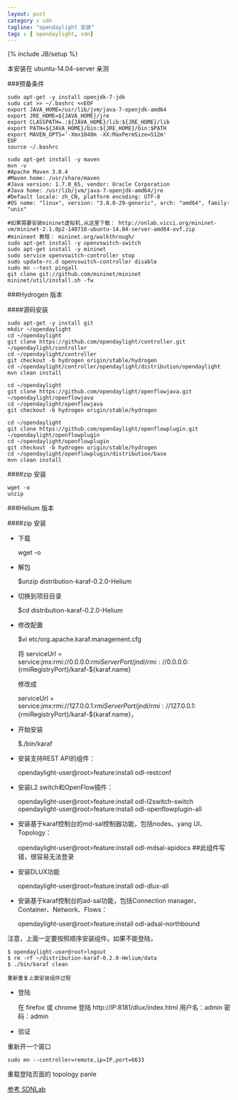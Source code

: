 ```yaml
---
layout: post
category : sdn
tagline: "opendaylight 安装"
tags : [ opendaylight, sdn]
---
```

{% include JB/setup %}

本安装在 ubuntu-14.04-server 亲测

###预备条件

    sudo apt-get -y install openjdk-7-jdk
    sudo cat >> ~/.bashrc <<EOF
    export JAVA_HOME=/usr/lib/jvm/java-7-openjdk-amd64
    export JRE_HOME=${JAVA_HOME}/jre
    export CLASSPATH=.:${JAVA_HOME}/lib:${JRE_HOME}/lib
    export PATH=${JAVA_HOME}/bin:${JRE_HOME}/bin:$PATH
    export MAVEN_OPTS='-Xmx1048m -XX:MaxPermSize=512m'
    EOF
    source ~/.bashrc

    sudo apt-get install -y maven
    mvn -v
    #Apache Maven 3.0.4
    #Maven home: /usr/share/maven
    #Java version: 1.7.0_65, vendor: Oracle Corporation
    #Java home: /usr/lib/jvm/java-7-openjdk-amd64/jre
    #Default locale: zh_CN, platform encoding: UTF-8
    #OS name: "linux", version: "3.8.0-29-generic", arch: "amd64", family: "unix"

    #如果需要安装mininet虚拟机,从这里下载： http://onlab.vicci.org/mininet-vm/mininet-2.1.0p2-140718-ubuntu-14.04-server-amd64-ovf.zip
    #minineet 教程： mininet.org/walkthrough/
    sudo apt-get install -y openvswitch-switch
    sudo apt-get install -y mininet
    sudo service openvswitch-controller stop
    sudo update-rc.d openvswitch-controller disable
    sudo mn --test pingall
    git clone git://github.com/mininet/mininet
    mininet/util/install.sh -fw


###Hydrogen 版本

####源码安装

    sudo apt-get -y install git
    mkdir ~/opendaylight
    cd ~/opendaylight
    git clone https://github.com/opendaylight/controller.git  ~/opendaylight/controller
    cd ~/opendaylight/controller
    git checkout -b hydrogen origin/stable/hydrogen
    cd ~/opendaylight/controller/opendaylight/distribution/opendaylight
    mvn clean install

    cd ~/opendaylight
    git clone https://github.com/opendaylight/openflowjava.git  ~/opendaylight/openflowjava
    cd ~/opendaylight/openflowjava
    git checkout -b hydrogen origin/stable/hydrogen

    cd ~/opendaylight
    git clone https://github.com/opendaylight/openflowplugin.git  ~/opendaylight/openflowplugin
    cd ~/opendaylight/openflowplugin
    git checkout -b hydrogen origin/stable/hydrogen
    cd ~/opendaylight/openflowplugin/distribution/base
    mvn clean install


####zip 安装

    wget -o
    unzip


###Helium 版本

####zip 安装

* 下载

    wget -o

* 解包

	$unzip distribution-karaf-0.2.0-Helium

* 切换到项目目录

	$cd distribution-karaf-0.2.0-Helium

* 修改配置

	$vi etc/org.apache.karaf.management.cfg

	将
	serviceUrl = service:jmx:rmi://0.0.0.0:${rmiServerPort}/jndi/rmi://0.0.0.0:${rmiRegistryPort}/karaf-${karaf.name}

	修改成

	serviceUrl = service:jmx:rmi://127.0.0.1:${rmiServerPort}/jndi/rmi://127.0.0.1:${rmiRegistryPort}/karaf-${karaf.name}，

* 开始安装

	$./bin/karaf

* 安装支持REST API的组件：

    opendaylight-user@root>feature:install odl-restconf

* 安装L2 switch和OpenFlow插件：

    opendaylight-user@root>feature:install odl-l2switch-switch
    opendaylight-user@root>feature:install odl-openflowplugin-all

* 安装基于karaf控制台的md-sal控制器功能，包括nodes、yang UI、Topology：

    opendaylight-user@root>feature:install odl-mdsal-apidocs ##此组件写错，很容易无法登录

* 安装DLUX功能

    opendaylight-user@root>feature:install odl-dlux-all

* 安装基于karaf控制台的ad-sal功能，包括Connection manager、Container、Network、Flows：

    opendaylight-user@root>feature:install odl-adsal-northbound

注意，上面一定要按照顺序安装组件。如果不能登陆，

	$ opendaylight-user@root>logout
	$ rm -rf ~/distribution-karaf-0.2.0-Helium/data
	$ ./bin/karaf clean

	重新重复上面安装组件过程

* 登陆

    在 firefox 或 chrome 登陆 http://IP:8181/dlux/index.html
    用户名：admin 密码：admin

* 验证

重新开一个窗口

	sudo mn --controller=remote,ip=IP,port=6633

重载登陆页面的 topology panle

[参考 SDNLab](http://www.sdnlab.com/?p=1931)
